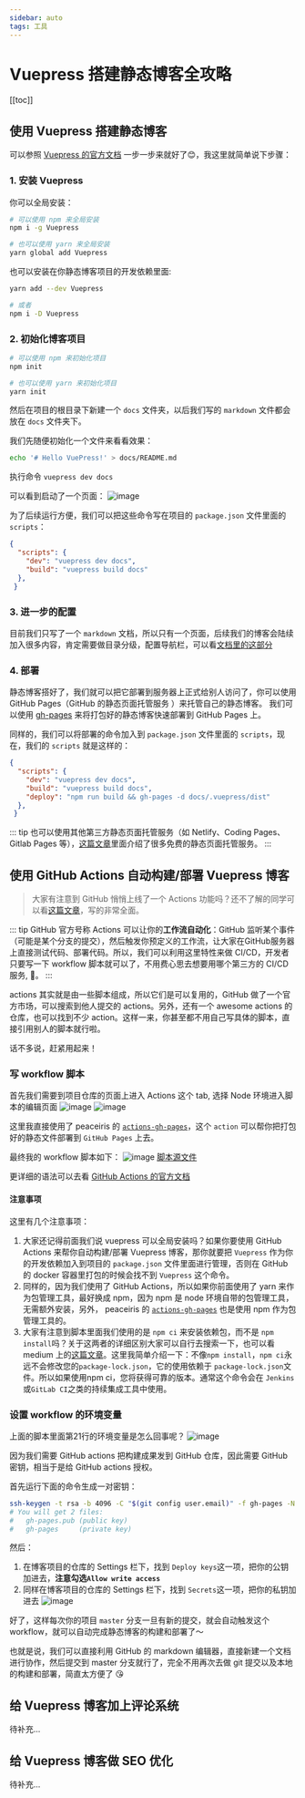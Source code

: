 ```yaml
---
sidebar: auto
tags: 工具
---
```


# Vuepress 搭建静态博客全攻略

[[toc]]

## 使用 Vuepress 搭建静态博客

可以参照 [Vuepress 的官方文档](https://vuepress.vuejs.org/zh/) 一步一步来就好了:blush:，我这里就简单说下步骤：

### 1. 安装 Vuepress
你可以全局安装：
```sh
# 可以使用 npm 来全局安装
npm i -g Vuepress

# 也可以使用 yarn 来全局安装
yarn global add Vuepress
```

也可以安装在你静态博客项目的开发依赖里面:
```sh
yarn add --dev Vuepress

# 或者
npm i -D Vuepress
```

### 2. 初始化博客项目
```sh
# 可以使用 npm 来初始化项目
npm init

# 也可以使用 yarn 来初始化项目
yarn init
```

然后在项目的根目录下新建一个 `docs` 文件夹，以后我们写的 `markdown` 文件都会放在 `docs` 文件夹下。

我们先随便初始化一个文件来看看效果：
```sh
echo '# Hello VuePress!' > docs/README.md
```
执行命令 `vuepress dev docs`

可以看到启动了一个页面：
![image](https://user-images.githubusercontent.com/16002911/69302580-11496e80-0c55-11ea-973b-539c0cd73c65.png)

为了后续运行方便，我们可以把这些命令写在项目的 `package.json` 文件里面的 `scripts`：
```json
{
  "scripts": {
    "dev": "vuepress dev docs",
    "build": "vuepress build docs"
  },
 }
```
### 3. 进一步的配置
目前我们只写了一个 `markdown` 文档，所以只有一个页面，后续我们的博客会陆续加入很多内容，肯定需要做目录分级，配置导航栏，可以看[文档里的这部分](https://vuepress.vuejs.org/zh/theme/default-theme-config.html#%E9%A6%96%E9%A1%B5)

### 4. 部署
静态博客搭好了，我们就可以把它部署到服务器上正式给别人访问了，你可以使用 GitHub Pages（GitHub 的静态页面托管服务 ）来托管自己的静态博客。
我们可以使用 [gh-pages](https://www.npmjs.com/package/gh-pages) 来将打包好的静态博客快速部署到 GitHub Pages 上。

同样的，我们可以将部署的命令加入到 `package.json` 文件里面的 `scripts`，现在，我们的 `scripts` 就是这样的：
```json
{
  "scripts": {
    "dev": "vuepress dev docs",
    "build": "vuepress build docs",
    "deploy": "npm run build && gh-pages -d docs/.vuepress/dist"
  },
 }
```

::: tip
也可以使用其他第三方静态页面托管服务（如 Netlify、Coding Pages、Gitlab Pages 等），[这篇文章](https://juejin.im/post/5b57dc9f6fb9a04fb136e91e)里面介绍了很多免费的静态页面托管服务。
:::

## 使用 GitHub Actions 自动构建/部署 Vuepress 博客

> 大家有注意到 GitHub 悄悄上线了一个 Actions 功能吗？还不了解的同学可以看[这篇文章](https://zhuanlan.zhihu.com/p/77751445)，写的非常全面。

::: tip
GitHub 官方号称 Actions 可以让你的**工作流自动化**：GitHub 监听某个事件（可能是某个分支的提交），然后触发你预定义的工作流，让大家在GitHub服务器上直接测试代码、部署代码。所以，我们可以利用这里特性来做 CI/CD，开发者只要写一下 workflow 脚本就可以了，不用费心思去想要用哪个第三方的 CI/CD 服务, :100:。
:::

actions 其实就是由一些脚本组成，所以它们是可以复用的，GitHub 做了一个官方市场，可以搜索到他人提交的 actions。另外，还有一个 awesome actions 的仓库，也可以找到不少 action。这样一来，你甚至都不用自己写具体的脚本，直接引用别人的脚本就行啦。

话不多说，赶紧用起来！

### 写 workflow 脚本

首先我们需要到项目仓库的页面上进入 Actions 这个 tab, 选择 Node 环境进入脚本的编辑页面
![image](https://user-images.githubusercontent.com/16002911/69306766-9e93bf80-0c63-11ea-8ff8-3c51058cded0.png)
![image](https://user-images.githubusercontent.com/16002911/69306808-c2ef9c00-0c63-11ea-8c0e-37e385fb3f16.png)
 
这里我直接使用了 peaceiris 的 [`actions-gh-pages`](https://github.com/peaceiris/actions-gh-pages)，这个 `action` 可以帮你把打包好的静态文件部署到 `GitHub Pages` 上去。

最终我的 workflow 脚本如下：
![image](https://user-images.githubusercontent.com/16002911/69312573-52984900-0c6a-11ea-9d4c-92d477410d6e.png)
[脚本源文件](https://github.com/fyz1994/write-something/blob/master/.github/workflows/deploy.yml)

更详细的语法可以去看 [GitHub Actions 的官方文档](https://help.github.com/en/actions/automating-your-workflow-with-github-actions/events-that-trigger-workflows)

#### 注意事项

这里有几个注意事项：

1. 大家还记得前面我们说 vuepress 可以全局安装吗？如果你要使用 GitHub Actions 来帮你自动构建/部署 Vuepress 博客，那你就要把 `Vuepress` 作为你的开发依赖加入到项目的 `package.json` 文件里面进行管理，否则在 GitHub 的 docker 容器里打包的时候会找不到 `Vuepress` 这个命令。
2. 同样的，因为我们使用了 GitHub Actions，所以如果你前面使用了 yarn 来作为包管理工具，最好换成 npm，因为 npm 是 node 环境自带的包管理工具，无需额外安装，另外， peaceiris 的 [`actions-gh-pages`](https://github.com/peaceiris/actions-gh-pages) 也是使用 npm 作为包管理工具的。
3. 大家有注意到脚本里面我们使用的是 `npm ci` 来安装依赖包，而不是 `npm install`吗？关于这两者的详细区别大家可以自行去搜索一下，也可以看 medium 上的[这篇文章](https://medium.com/better-programming/npm-ci-vs-npm-install-which-should-you-use-in-your-node-js-projects-51e07cb71e26)。这里我简单介绍一下：不像`npm install`，`npm ci`永远不会修改您的`package-lock.json`，它的使用依赖于 `package-lock.json`文件。所以如果使用npm ci，您将获得可靠的版本。通常这个命令会在 `Jenkins`或`GitLab CI`之类的持续集成工具中使用。

### 设置 workflow 的环境变量

上面的脚本里面第21行的环境变量是怎么回事呢？
![image](https://user-images.githubusercontent.com/16002911/69312974-482a7f00-0c6b-11ea-828c-8780aaafdf92.png)

因为我们需要 GitHub actions 把构建成果发到 GitHub 仓库，因此需要 GitHub 密钥，相当于是给 GitHub actions 授权。

首先运行下面的命令生成一对密钥：
```sh
ssh-keygen -t rsa -b 4096 -C "$(git config user.email)" -f gh-pages -N ""
# You will get 2 files:
#   gh-pages.pub (public key)
#   gh-pages     (private key)
```

然后：
1. 在博客项目的仓库的 Settings 栏下，找到 `Deploy keys`这一项，把你的公钥加进去，**注意勾选`Allow write access`**
2. 同样在博客项目的仓库的 Settings 栏下，找到 `Secrets`这一项，把你的私钥加进去
![image](https://user-images.githubusercontent.com/16002911/69307473-b4a27f80-0c65-11ea-908c-c8da810709fb.png)

好了，这样每次你的项目 `master` 分支一旦有新的提交，就会自动触发这个 workflow，就可以自动完成静态博客的构建和部署了～

也就是说，我们可以直接利用 GitHub 的 markdown 编辑器，直接新建一个文档进行协作，然后提交到 master 分支就行了，完全不用再次去做 git 提交以及本地的构建和部署，简直太方便了 :kissing_heart:

## 给 Vuepress 博客加上评论系统
待补充...

## 给 Vuepress 博客做 SEO 优化
待补充...
